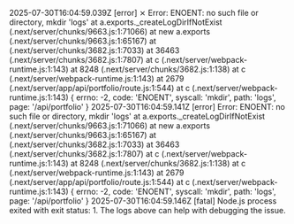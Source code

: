 2025-07-30T16:04:59.039Z [error] ⨯ Error: ENOENT: no such file or directory, mkdir 'logs' at
a.exports.\_createLogDirIfNotExist (.next/server/chunks/9663.js:1:71066) at new a.exports
(.next/server/chunks/9663.js:1:65167) at <unknown> (.next/server/chunks/3682.js:1:7033) at 36463
(.next/server/chunks/3682.js:1:7807) at c (.next/server/webpack-runtime.js:1:143) at 8248
(.next/server/chunks/3682.js:1:138) at c (.next/server/webpack-runtime.js:1:143) at 2679
(.next/server/app/api/portfolio/route.js:1:544) at c (.next/server/webpack-runtime.js:1:143) {
errno: -2, code: 'ENOENT', syscall: 'mkdir', path: 'logs', page: '/api/portfolio' }
2025-07-30T16:04:59.141Z [error] Error: ENOENT: no such file or directory, mkdir 'logs' at
a.exports.\_createLogDirIfNotExist (.next/server/chunks/9663.js:1:71066) at new a.exports
(.next/server/chunks/9663.js:1:65167) at <unknown> (.next/server/chunks/3682.js:1:7033) at 36463
(.next/server/chunks/3682.js:1:7807) at c (.next/server/webpack-runtime.js:1:143) at 8248
(.next/server/chunks/3682.js:1:138) at c (.next/server/webpack-runtime.js:1:143) at 2679
(.next/server/app/api/portfolio/route.js:1:544) at c (.next/server/webpack-runtime.js:1:143) {
errno: -2, code: 'ENOENT', syscall: 'mkdir', path: 'logs', page: '/api/portfolio' }
2025-07-30T16:04:59.146Z [fatal] Node.js process exited with exit status: 1. The logs above can help
with debugging the issue.
